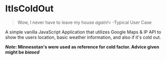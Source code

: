 # ItIsColdOut
>Wow, I never have to leave my house _again!_<
-Typical User Case


A simple vanilla JavaScript Application that utilizes Google Maps &amp; IP API to show the users location, basic weather information, and also if it's cold out. 

**_Note_: Minnesotan's were used as reference for cold factor. 
Advice given might be _biased_**
